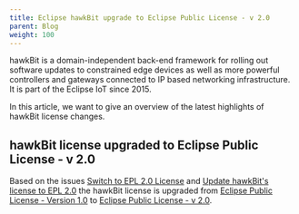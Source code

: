 ```yaml
---
title: Eclipse hawkBit upgrade to Eclipse Public License - v 2.0
parent: Blog
weight: 100
---
```


hawkBit is a domain-independent back-end framework for rolling out software updates to constrained edge devices as well
as more powerful controllers and gateways connected to IP based networking infrastructure. It is part of the Eclipse IoT
since 2015.

In this article, we want to give an overview of the latest highlights of hawkBit license changes.

## hawkBit license upgraded to Eclipse Public License - v 2.0

Based on the issues
[Switch to EPL 2.0 License](https://github.com/eclipse-hawkbit/hawkbit/issues/1393) and
[Update hawkBit's license to EPL 2.0](https://github.com/eclipse-hawkbit/hawkbit/issues/1008)
the hawkBit license is upgraded from [Eclipse Public License - Version 1.0](http://www.eclipse.org/org/documents/epl-v10.php) to
[Eclipse Public License - v 2.0](https://www.eclipse.org/org/documents/epl-2.0/EPL-2.0.txt).

